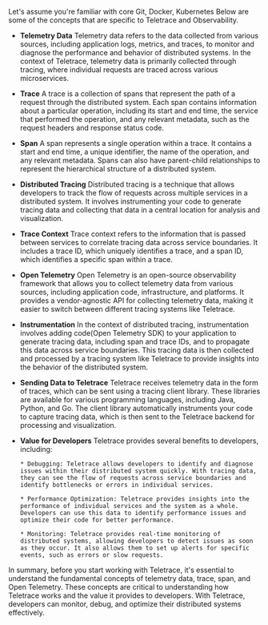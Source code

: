 Let's assume you're familiar with core Git, Docker, Kubernetes
Below are some of the concepts that are specific to Teletrace and Observability.

- **Telemetry Data** Telemetry data refers to the data collected from various sources, including application logs, metrics, and traces, to monitor and diagnose the performance and behavior of distributed systems. In the context of Teletrace, telemetry data is primarily collected through tracing, where individual requests are traced across various microservices.
- **Trace** A trace is a collection of spans that represent the path of a request through the distributed system. Each span contains information about a particular operation, including its start and end time, the service that performed the operation, and any relevant metadata, such as the request headers and response status code.
- **Span** A span represents a single operation within a trace. It contains a start and end time, a unique identifier, the name of the operation, and any relevant metadata. Spans can also have parent-child relationships to represent the hierarchical structure of a distributed system.
- **Distributed Tracing** Distributed tracing is a technique that allows developers to track the flow of requests across multiple services in a distributed system. It involves instrumenting your code to generate tracing data and collecting that data in a central location for analysis and visualization.
- **Trace Context** Trace context refers to the information that is passed between services to correlate tracing data across service boundaries. It includes a trace ID, which uniquely identifies a trace, and a span ID, which identifies a specific span within a trace.
- **Open Telemetry** Open Telemetry is an open-source observability framework that allows you to collect telemetry data from various sources, including application code, infrastructure, and platforms. It provides a vendor-agnostic API for collecting telemetry data, making it easier to switch between different tracing systems like Teletrace.
- **Instrumentation** In the context of distributed tracing, instrumentation involves adding code(Open Telemetry SDK) to your application to generate tracing data, including span and trace IDs, and to propagate this data across service boundaries. This tracing data is then collected and processed by a tracing system like Teletrace to provide insights into the behavior of the distributed system.
- **Sending Data to Teletrace** Teletrace receives telemetry data in the form of traces, which can be sent using a tracing client library. These libraries are available for various programming languages, including Java, Python, and Go. The client library automatically instruments your code to capture tracing data, which is then sent to the Teletrace backend for processing and visualization.
- **Value for Developers**
  Teletrace provides several benefits to developers, including:

      * Debugging: Teletrace allows developers to identify and diagnose issues within their distributed system quickly. With tracing data, they can see the flow of requests across service boundaries and identify bottlenecks or errors in individual services.

      * Performance Optimization: Teletrace provides insights into the performance of individual services and the system as a whole. Developers can use this data to identify performance issues and optimize their code for better performance.

      * Monitoring: Teletrace provides real-time monitoring of distributed systems, allowing developers to detect issues as soon as they occur. It also allows them to set up alerts for specific events, such as errors or slow requests.

In summary, before you start working with Teletrace, it's essential to understand the fundamental concepts of telemetry data, trace, span, and Open Telemetry. These concepts are critical to understanding how Teletrace works and the value it provides to developers. With Teletrace, developers can monitor, debug, and optimize their distributed systems effectively.
